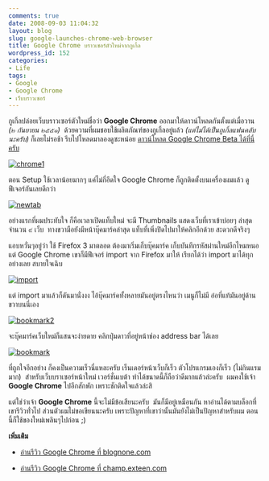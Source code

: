 ```yaml
---
comments: true
date: 2008-09-03 11:04:32
layout: blog
slug: google-launches-chrome-web-browser
title: Google Chrome บราวเซอร์ตัวใหม่จากกูเกิ้ล
wordpress_id: 152
categories:
- Life
tags:
- Google
- Google Chrome
- เว็บบราวเซอร์
---
```


กูเกิ้ลปล่อยเว็บบราวเซอร์ตัวใหม่ชื่อว่า **Google Chrome** ออกมาให้ดาวน์โหลดกันตั้งแต่เมื่อวาน _(๒ กันยายน ๒๕๕๑)_  ด้วยความที่ผมชอบใช้ผลิตภัณฑ์ของกูเกิ้ลอยู่แล้ว _(แต่ไม่ได้เป็นกูเกิ้ลแฟนคลับนะครับ)_ ก็เลยไม่รอช้า รีบไปโหลดมาลองดูซะหน่อย [ดาวน์โหลด Google Chrome Beta ได้ที่นี่ครับ](http://www.google.com/chrome)


[![chrome1](http://www.armno.in.th/wp-content/uploads/2008/09/chrome1-thumb.jpg)](http://www.armno.in.th/wp-content/uploads/2008/09/chrome1.jpg)



ตอน Setup ใช้เวลาน้อยมากๆ แค่ไม่กี่อึดใจ Google Chrome ก็ถูกติดตั้งบนเครื่องผมแล้ว ดูฟีเจอร์กันเลยดีกว่า


[![newtab](http://www.armno.in.th/wp-content/uploads/2008/09/newtab-thumb.jpg)](http://www.armno.in.th/wp-content/uploads/2008/09/newtab.jpg) 




อย่างแรกที่ผมประทับใจ ก็คือเวลาเปิดแท็บใหม่ จะมี Thumbnails แสดงเว็บที่เราเข้าบ่อยๆ ล่าสุดจำนวน ๙ เว็บ  ทางขวามือยังมีหน้าบุ๊คมาร์คล่าสุด แท็บที่เพิ่งปิดไปมาให้คลิกอีกด้วย สะดวกดีจริงๆ



แอบหวั่นๆอยู่ว่า ใช้ Firefox 3 มาตลอด ต้องมาเริ่มเก็บบุ๊คมาร์ค เก็บบันทึกรหัสผ่านใหม่อีกไหมหนอ  แต่ Google Chrome เขาก็มีฟีเจอร์ import จาก Firefox มาให้ เรียกได้ว่า import มาได้ทุกอย่างเลย สบายใจเฉิบ


[![import](http://www.armno.in.th/wp-content/uploads/2008/09/import-thumb.jpg)](http://www.armno.in.th/wp-content/uploads/2008/09/import.jpg)



แต่ import มาแล้วก็ดันมานั่งงง ไอ้บุ๊คมาร์คทั้งหลายมันอยู่ตรงไหนว่า เมนูก็ไม่มี อ๋อที่แท้มันอยู่ด้านขวาบนนี่เอง


[![bookmark2](http://www.armno.in.th/wp-content/uploads/2008/09/bookmark2-thumb.jpg)](http://www.armno.in.th/wp-content/uploads/2008/09/bookmark2.jpg)



จะบุ๊คมาร์คเว็บใหม่ก็แสนจะง่ายดาย คลิกปุ่มดาวที่อยู่หน้าช่อง address bar ได้เลย


[![bookmark](http://www.armno.in.th/wp-content/uploads/2008/09/bookmark-thumb.jpg)](http://www.armno.in.th/wp-content/uploads/2008/09/bookmark.jpg)



ที่ถูกใจอีกอย่าง ก็คงเป็นความเร็วนี่แหละครับ เร็นเดอร์หน้าเว็บก็เร็ว ตัวโปรแกรมเองก็เร็ว (ไม่กินแรมมาก)  สำหรับเว็บบราเซอร์หน้าใหม่ เวอร์ชั่นเบต้า ทำได้ขนาดนี้ก็ถือว่าดีมากแล้วล่ะครับ  ผมคงใช้เจ้า **Google Chrome** ไปอีกสักพัก เพราะชักติดใจแล้วล่ะสิ

แต่ใช่ว่าเจ้า **Google Chrome** นี้จะไม่มีข้อเสียนะครับ  มันก็มีอยู่เหมือนกัน หาอ่านได้ตามบล็อกที่เขารีวิวทั่วไป ส่วนตัวผมไม่ขอเขียนนะครับ เพราะปัญหาที่เขาว่านั้นมันยังไม่เป็นปัญหาสำหรับผม ตอนนี้ก็ใช้ของใหม่เพลินๆไปก่อน ;)

**เพิ่มเติม**



	
  * [อ่านรีวิว Google Chrome ที่ blognone.com](http://www.blognone.com/node/8832)

	
  * [อ่านรีวิว Google Chrome ที่ champ.exteen.com](http://champ.exteen.com/20080903/chrome-chrome-chrome-1)


